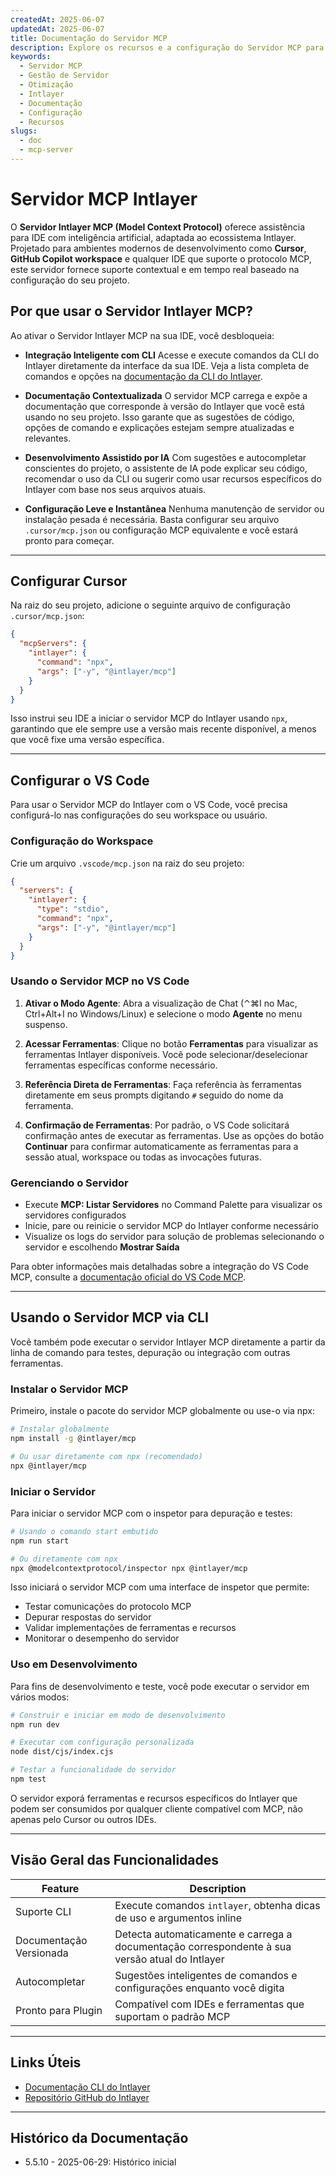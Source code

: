 ```yaml
---
createdAt: 2025-06-07
updatedAt: 2025-06-07
title: Documentação do Servidor MCP
description: Explore os recursos e a configuração do Servidor MCP para otimizar a gestão e operações do seu servidor.
keywords:
  - Servidor MCP
  - Gestão de Servidor
  - Otimização
  - Intlayer
  - Documentação
  - Configuração
  - Recursos
slugs:
  - doc
  - mcp-server
---
```


# Servidor MCP Intlayer

O **Servidor Intlayer MCP (Model Context Protocol)** oferece assistência para IDE com inteligência artificial, adaptada ao ecossistema Intlayer. Projetado para ambientes modernos de desenvolvimento como **Cursor**, **GitHub Copilot workspace** e qualquer IDE que suporte o protocolo MCP, este servidor fornece suporte contextual e em tempo real baseado na configuração do seu projeto.

## Por que usar o Servidor Intlayer MCP?

Ao ativar o Servidor Intlayer MCP na sua IDE, você desbloqueia:

- **Integração Inteligente com CLI**
  Acesse e execute comandos da CLI do Intlayer diretamente da interface da sua IDE. Veja a lista completa de comandos e opções na [documentação da CLI do Intlayer](https://github.com/aymericzip/intlayer/blob/main/docs/docs/pt/intlayer_cli.md).

- **Documentação Contextualizada**
  O servidor MCP carrega e expõe a documentação que corresponde à versão do Intlayer que você está usando no seu projeto. Isso garante que as sugestões de código, opções de comando e explicações estejam sempre atualizadas e relevantes.

- **Desenvolvimento Assistido por IA**
  Com sugestões e autocompletar conscientes do projeto, o assistente de IA pode explicar seu código, recomendar o uso da CLI ou sugerir como usar recursos específicos do Intlayer com base nos seus arquivos atuais.

- **Configuração Leve e Instantânea**
  Nenhuma manutenção de servidor ou instalação pesada é necessária. Basta configurar seu arquivo `.cursor/mcp.json` ou configuração MCP equivalente e você estará pronto para começar.

---

## Configurar Cursor

Na raiz do seu projeto, adicione o seguinte arquivo de configuração `.cursor/mcp.json`:

```json
{
  "mcpServers": {
    "intlayer": {
      "command": "npx",
      "args": ["-y", "@intlayer/mcp"]
    }
  }
}
```

Isso instrui seu IDE a iniciar o servidor MCP do Intlayer usando `npx`, garantindo que ele sempre use a versão mais recente disponível, a menos que você fixe uma versão específica.

---

## Configurar o VS Code

Para usar o Servidor MCP do Intlayer com o VS Code, você precisa configurá-lo nas configurações do seu workspace ou usuário.

### Configuração do Workspace

Crie um arquivo `.vscode/mcp.json` na raiz do seu projeto:

```json
{
  "servers": {
    "intlayer": {
      "type": "stdio",
      "command": "npx",
      "args": ["-y", "@intlayer/mcp"]
    }
  }
}
```

### Usando o Servidor MCP no VS Code

1. **Ativar o Modo Agente**: Abra a visualização de Chat (⌃⌘I no Mac, Ctrl+Alt+I no Windows/Linux) e selecione o modo **Agente** no menu suspenso.

2. **Acessar Ferramentas**: Clique no botão **Ferramentas** para visualizar as ferramentas Intlayer disponíveis. Você pode selecionar/deselecionar ferramentas específicas conforme necessário.

3. **Referência Direta de Ferramentas**: Faça referência às ferramentas diretamente em seus prompts digitando `#` seguido do nome da ferramenta.

4. **Confirmação de Ferramentas**: Por padrão, o VS Code solicitará confirmação antes de executar as ferramentas. Use as opções do botão **Continuar** para confirmar automaticamente as ferramentas para a sessão atual, workspace ou todas as invocações futuras.

### Gerenciando o Servidor

- Execute **MCP: Listar Servidores** no Command Palette para visualizar os servidores configurados
- Inicie, pare ou reinicie o servidor MCP do Intlayer conforme necessário
- Visualize os logs do servidor para solução de problemas selecionando o servidor e escolhendo **Mostrar Saída**

Para obter informações mais detalhadas sobre a integração do VS Code MCP, consulte a [documentação oficial do VS Code MCP](https://code.visualstudio.com/docs/copilot/chat/mcp-servers).

---

## Usando o Servidor MCP via CLI

Você também pode executar o servidor Intlayer MCP diretamente a partir da linha de comando para testes, depuração ou integração com outras ferramentas.

### Instalar o Servidor MCP

Primeiro, instale o pacote do servidor MCP globalmente ou use-o via npx:

```bash
# Instalar globalmente
npm install -g @intlayer/mcp

# Ou usar diretamente com npx (recomendado)
npx @intlayer/mcp
```

### Iniciar o Servidor

Para iniciar o servidor MCP com o inspetor para depuração e testes:

```bash
# Usando o comando start embutido
npm run start

# Ou diretamente com npx
npx @modelcontextprotocol/inspector npx @intlayer/mcp
```

Isso iniciará o servidor MCP com uma interface de inspetor que permite:

- Testar comunicações do protocolo MCP
- Depurar respostas do servidor
- Validar implementações de ferramentas e recursos
- Monitorar o desempenho do servidor

### Uso em Desenvolvimento

Para fins de desenvolvimento e teste, você pode executar o servidor em vários modos:

```bash
# Construir e iniciar em modo de desenvolvimento
npm run dev

# Executar com configuração personalizada
node dist/cjs/index.cjs

# Testar a funcionalidade do servidor
npm test
```

O servidor exporá ferramentas e recursos específicos do Intlayer que podem ser consumidos por qualquer cliente compatível com MCP, não apenas pelo Cursor ou outros IDEs.

---

## Visão Geral das Funcionalidades

| Feature                 | Description                                                                                    |
| ----------------------- | ---------------------------------------------------------------------------------------------- |
| Suporte CLI             | Execute comandos `intlayer`, obtenha dicas de uso e argumentos inline                          |
| Documentação Versionada | Detecta automaticamente e carrega a documentação correspondente à sua versão atual do Intlayer |
| Autocompletar           | Sugestões inteligentes de comandos e configurações enquanto você digita                        |
| Pronto para Plugin      | Compatível com IDEs e ferramentas que suportam o padrão MCP                                    |

---

## Links Úteis

- [Documentação CLI do Intlayer](https://github.com/aymericzip/intlayer/blob/main/docs/docs/pt/intlayer_cli.md)
- [Repositório GitHub do Intlayer](https://github.com/aymericzip/intlayer)

---

## Histórico da Documentação

- 5.5.10 - 2025-06-29: Histórico inicial
